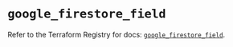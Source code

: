 # `google_firestore_field`

Refer to the Terraform Registry for docs: [`google_firestore_field`](https://registry.terraform.io/providers/hashicorp/google-beta/5.35.0/docs/resources/google_firestore_field).
